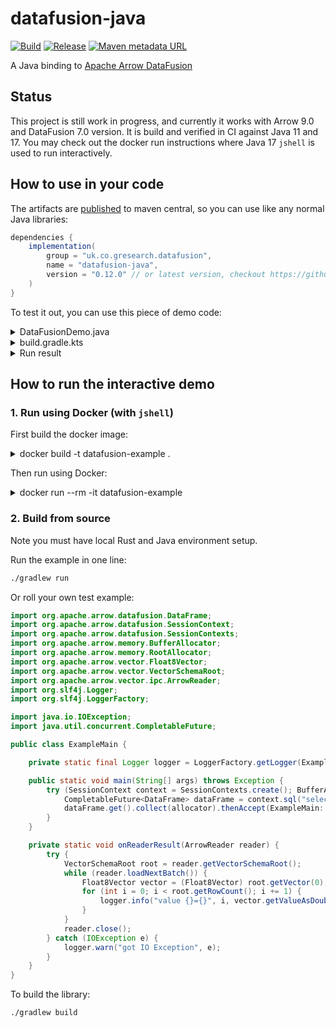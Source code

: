 # datafusion-java

[![Build](https://github.com/G-Research/datafusion-java/actions/workflows/build.yml/badge.svg)](https://github.com/G-Research/datafusion-java/actions/workflows/build.yml)
[![Release](https://github.com/G-Research/datafusion-java/actions/workflows/release.yml/badge.svg)](https://github.com/G-Research/datafusion-java/actions/workflows/release.yml)
[![Maven metadata URL](https://img.shields.io/maven-metadata/v?metadataUrl=https%3A%2F%2Frepo1.maven.org%2Fmaven2%2Fuk%2Fco%2Fgresearch%2Fdatafusion%2Fdatafusion-java%2Fmaven-metadata.xml)](https://repo1.maven.org/maven2/uk/co/gresearch/datafusion/datafusion-java/)

A Java binding to [Apache Arrow DataFusion][1]

## Status

This project is still work in progress, and currently it works with Arrow 9.0 and DataFusion 7.0 version.
It is build and verified in CI against Java 11 and 17. You may check out the docker run instructions
where Java 17 `jshell` is used to run interactively.

## How to use in your code

The artifacts are [published][2] to maven central, so you can use like any normal Java libraries:

```groovy
dependencies {
    implementation(
        group = "uk.co.gresearch.datafusion",
        name = "datafusion-java",
        version = "0.12.0" // or latest version, checkout https://github.com/G-Research/datafusion-java/releases
    )
}
```

To test it out, you can use this piece of demo code:

<details>
<summary>DataFusionDemo.java</summary>

```java
package com.me;

import org.apache.arrow.datafusion.DataFrame;
import org.apache.arrow.datafusion.SessionContext;
import org.apache.arrow.datafusion.SessionContexts;

public class DataFusionDemo {

    public static void main(String[] args) throws Exception {
        try (SessionContext executionContext = SessionContexts.create()) {
            executionContext.sql("select sqrt(65536)").thenCompose(DataFrame::show).join();
        }
    }
}
```

</details>

<details>
<summary>build.gradle.kts</summary>

```kotlin
plugins {
  java
  application
}

repositories {
  mavenCentral()
  google()
}

tasks {
  application {
    mainClass.set("com.me.DataFusionDemo")
  }
}

dependencies {
  implementation(
    group = "uk.co.gresearch.datafusion",
    name = "datafusion-java",
    version = "0.12.0"
  )
}

```

</details>

<details>
<summary>Run result</summary>

```

$ ./gradlew run
...
> Task :compileKotlin UP-TO-DATE
> Task :compileJava UP-TO-DATE
> Task :processResources NO-SOURCE
> Task :classes UP-TO-DATE

> Task :run
successfully created tokio runtime
+--------------------+
| sqrt(Int64(65536)) |
+--------------------+
| 256                |
+--------------------+
successfully shutdown tokio runtime

BUILD SUCCESSFUL in 2s
3 actionable tasks: 1 executed, 2 up-to-date
16:43:34: Execution finished 'run'.


```

</details>

## How to run the interactive demo

### 1. Run using Docker (with `jshell`)

First build the docker image:

<details>
<summary>docker build -t datafusion-example .</summary>

```text
❯ docker build -t datafusion-example .
[+] Building 615.2s (14/14) FINISHED
 => [internal] load build definition from Dockerfile                                                     0.0s
 => => transferring dockerfile: 598B                                                                     0.0s
 => [internal] load .dockerignore                                                                        0.0s
 => => transferring context: 81B                                                                         0.0s
 => [internal] load metadata for docker.io/library/openjdk:11-jdk-slim-bullseye                          5.6s
 => [internal] load build context                                                                       66.5s
 => => transferring context: 4.01GB                                                                     66.0s
 => [1/9] FROM docker.io/library/openjdk:11-jdk-slim-bullseye@sha256:0aac7dafc37d192d744228a6b26437438  22.3s
 => => resolve docker.io/library/openjdk:11-jdk-slim-bullseye@sha256:0aac7dafc37d192d744228a6b264374389  0.0s
 => => sha256:0aac7dafc37d192d744228a6b26437438908929883fc156b761ab779819e0fbd 549B / 549B               0.0s
 => => sha256:452daa20005a0f380b34b3d71a89e06cd7007086945fe3434d2a30fc1002475c 1.16kB / 1.16kB           0.0s
 => => sha256:7c8c5acc99dd425bd4b9cc46edc6f8b1fc7abd23cd5ea4c83d622d8ae1f2230f 5.60kB / 5.60kB           0.0s
 => => sha256:214ca5fb90323fe769c63a12af092f2572bf1c6b300263e09883909fc865d260 31.38MB / 31.38MB         2.6s
  1 update dockerfile, fix library path
 => => sha256:ebf31789c5c1a5e3676cbd7a34472d61217c52c819552f5b116565c22cb6d2f1 1.58MB / 1.58MB           2.3s
 => => sha256:8741521b2ba4d4d676c7a992cb54627c0eb9fdce1b4f68ad17da4f8b2abf103a 211B / 211B               2.5s
 => => sha256:2b079b63f250d1049457d0657541b735a1915d4c4a5aa6686d172c3821e3ebc9 204.24MB / 204.24MB      16.3s
 => => extracting sha256:214ca5fb90323fe769c63a12af092f2572bf1c6b300263e09883909fc865d260                2.7s
 => => extracting sha256:ebf31789c5c1a5e3676cbd7a34472d61217c52c819552f5b116565c22cb6d2f1                0.3s
 => => extracting sha256:8741521b2ba4d4d676c7a992cb54627c0eb9fdce1b4f68ad17da4f8b2abf103a                0.0s
 => => extracting sha256:2b079b63f250d1049457d0657541b735a1915d4c4a5aa6686d172c3821e3ebc9                5.9s
 => [2/9] RUN apt-get update &&   apt-get -y install curl gcc &&   rm -rf /var/lib/apt/lists/*          23.6s
 => [3/9] RUN curl --proto '=https' --tlsv1.2 -sSf https://sh.rustup.rs | sh -s -- -y                   29.6s
 => [4/9] WORKDIR /usr/opt/datafusion-java                                                               0.0s
 => [5/9] COPY build.gradle settings.gradle gradlew ./                                                   0.0s
 => [6/9] COPY gradle gradle                                                                             0.0s
 => [7/9] RUN ./gradlew --version                                                                        8.5s
 => [8/9] COPY . .                                                                                       8.9s
 => [9/9] RUN ./gradlew cargoReleaseBuild build installDist                                            494.7s
 => exporting to image                                                                                  21.9s
 => => exporting layers                                                                                 21.9s
 => => writing image sha256:36cabc4e6c400adb4fa0b10f9c07c79aa9b50703bc76a5727d3e43f85cc76f36             0.0s
 => => naming to docker.io/library/datafusion-example                                                    0.0s

Use '                                                                  0.0s
```

</details>

Then run using Docker:

<details>
<summary>docker run --rm -it datafusion-example</summary>

```text
Dec 27, 2021 2:52:22 AM java.util.prefs.FileSystemPreferences$1 run
INFO: Created user preferences directory.
|  Welcome to JShell -- Version 11.0.13
|  For an introduction type: /help intro

jshell> import org.apache.arrow.datafusion.*

jshell> var context = ExecutionContexts.create()
context ==> org.apache.arrow.datafusion.DefaultSessionContext@4229bb3f

jshell> var df = context.sql("select 1.1 + cos(2.0)").join()
df ==> org.apache.arrow.datafusion.DefaultDataFrame@1a18644

jshell> import org.apache.arrow.memory.*

jshell> var allocator = new RootAllocator()
SLF4J: Failed to load class "org.slf4j.impl.StaticLoggerBinder".
SLF4J: Defaulting to no-operation (NOP) logger implementation
SLF4J: See http://www.slf4j.org/codes.html#StaticLoggerBinder for further details.
allocator ==> Allocator(ROOT) 0/0/0/9223372036854775807 (res/actual/peak/limit)


jshell> var r = df.collect(allocator).join()
02:52:46.882 [main] INFO  org.apache.arrow.datafusion.DefaultDataFrame - successfully completed with arr length=538
r ==> org.apache.arrow.vector.ipc.ArrowFileReader@5167f57d

jshell> var root = r.getVectorSchemaRoot()
root ==> org.apache.arrow.vector.VectorSchemaRoot@4264b240

jshell> r.loadNextBatch()
$8 ==> true

jshell> var v = root.getVector(0)
v ==> [0.6838531634528577]
```

</details>

### 2. Build from source

Note you must have local Rust and Java environment setup.

Run the example in one line:

```bash
./gradlew run
```

Or roll your own test example:

```java
import org.apache.arrow.datafusion.DataFrame;
import org.apache.arrow.datafusion.SessionContext;
import org.apache.arrow.datafusion.SessionContexts;
import org.apache.arrow.memory.BufferAllocator;
import org.apache.arrow.memory.RootAllocator;
import org.apache.arrow.vector.Float8Vector;
import org.apache.arrow.vector.VectorSchemaRoot;
import org.apache.arrow.vector.ipc.ArrowReader;
import org.slf4j.Logger;
import org.slf4j.LoggerFactory;

import java.io.IOException;
import java.util.concurrent.CompletableFuture;

public class ExampleMain {

    private static final Logger logger = LoggerFactory.getLogger(ExampleMain.class);

    public static void main(String[] args) throws Exception {
        try (SessionContext context = SessionContexts.create(); BufferAllocator allocator = new RootAllocator()) {
            CompletableFuture<DataFrame> dataFrame = context.sql("select 1.5 + sqrt(2.0)");
            dataFrame.get().collect(allocator).thenAccept(ExampleMain::onReaderResult);
        }
    }

    private static void onReaderResult(ArrowReader reader) {
        try {
            VectorSchemaRoot root = reader.getVectorSchemaRoot();
            while (reader.loadNextBatch()) {
                Float8Vector vector = (Float8Vector) root.getVector(0);
                for (int i = 0; i < root.getRowCount(); i += 1) {
                    logger.info("value {}={}", i, vector.getValueAsDouble(i));
                }
            }
            reader.close();
        } catch (IOException e) {
            logger.warn("got IO Exception", e);
        }
    }
}
```

To build the library:

```bash
./gradlew build
```

[1]: https://github.com/apache/arrow-datafusion
[2]: https://central.sonatype.com/artifact/uk.co.gresearch.datafusion/datafusion-java/
